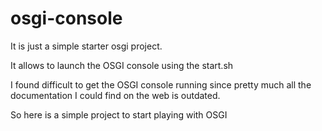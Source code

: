 # osgi-console

It is just a simple starter osgi project. 

It allows to launch the OSGI console using the start.sh

I found difficult to get the OSGI console running since pretty much all the documentation I could find on the web is outdated.

So here is a simple project to start playing with OSGI
